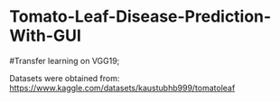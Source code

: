# Tomato-Leaf-Disease-Prediction-With-GUI

#Transfer learning on VGG19; 


Datasets were obtained from: https://www.kaggle.com/datasets/kaustubhb999/tomatoleaf

